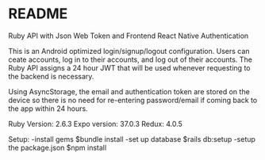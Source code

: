 # README
Ruby API with Json Web Token and Frontend React Native Authentication

This is an Android optimized login/signup/logout configuration.  Users can ceate accounts, log in to their accounts, and log out of their accounts.  The Ruby API assigns a 24 hour JWT that will be used whenever requesting to the backend is necessary.

Using AsyncStorage, the email and authentication token are stored on the device so there is no need for re-entering password/email if coming back to the app within 24 hours. 

Ruby Version: 2.6.3
Expo version: 37.0.3
Redux: 4.0.5

Setup:
  -install gems
    $bundle install
  -set up database
    $rails db:setup
  -setup the package.json
    $npm install
   
